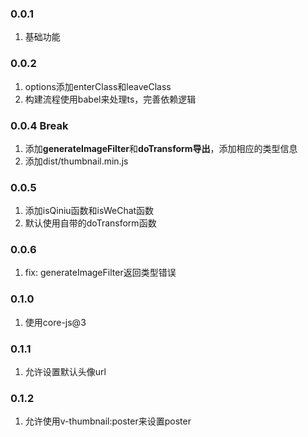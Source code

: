### 0.0.1

1. 基础功能

### 0.0.2

1. options添加enterClass和leaveClass
2. 构建流程使用babel来处理ts，完善依赖逻辑

### 0.0.4 Break

1. 添加**generateImageFilter**和**doTransform导出**，添加相应的类型信息
2. 添加dist/thumbnail.min.js

### 0.0.5

1. 添加isQiniu函数和isWeChat函数
2. 默认使用自带的doTransform函数

### 0.0.6

1. fix: generateImageFilter返回类型错误

### 0.1.0

1. 使用core-js@3

### 0.1.1

1. 允许设置默认头像url

### 0.1.2

1. 允许使用v-thumbnail:poster来设置poster